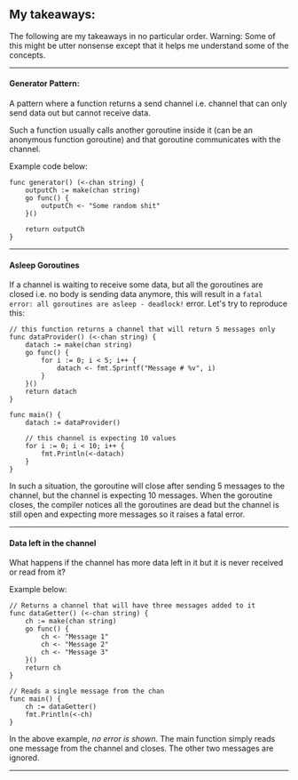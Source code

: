 ## My takeaways:

The following are my takeaways in no particular order. 
Warning: Some of this might be utter nonsense except that
it helps me understand some of the concepts.


---
#### Generator Pattern:
A pattern where a function returns a send channel i.e. channel that can only send data out but cannot receive data.

Such a function usually calls another goroutine inside it (can be an anonymous function goroutine) and that goroutine communicates with the channel.

Example code below:
```
func generator() (<-chan string) {
    outputCh := make(chan string)
    go func() {
        outputCh <- "Some random shit"
    }()

    return outputCh
}
```

---
#### Asleep Goroutines 

If a channel is waiting to receive some data, but all the goroutines
are closed i.e. no body is sending data anymore, this will result in a
`fatal error: all goroutines are asleep - deadlock!` error.
Let's try to reproduce this:
```
// this function returns a channel that will return 5 messages only
func dataProvider() (<-chan string) {
    datach := make(chan string)
    go func() {
        for i := 0; i < 5; i++ {
            datach <- fmt.Sprintf("Message # %v", i)
        }
    }()
    return datach
}

func main() {
    datach := dataProvider()

    // this channel is expecting 10 values
    for i := 0; i < 10; i++ {
        fmt.Println(<-datach)
    }
}
```
In such a situation, the goroutine will close after sending 5 messages
to the channel, but the channel is expecting 10 messages. When the 
goroutine closes, the compiler notices all the goroutines are dead but the
channel is still open and expecting more messages so it raises a fatal error.

---

#### Data left in the channel
What happens if the channel has more data left in it but it is never received or read from it?

Example below:
```
// Returns a channel that will have three messages added to it
func dataGetter() (<-chan string) {
    ch := make(chan string)
    go func() {
        ch <- "Message 1"
        ch <- "Message 2"
        ch <- "Message 3"
    }()
    return ch
}

// Reads a single message from the chan
func main() {
    ch := dataGetter()
    fmt.Println(<-ch)
}

```
In the above example, *no error is shown*. The main function simply reads one message from the channel and closes. The other two messages are ignored.


---

